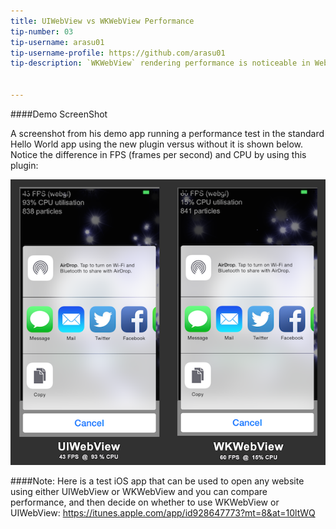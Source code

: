 ```yaml
---
title: UIWebView vs WKWebView Performance
tip-number: 03
tip-username: arasu01
tip-username-profile: https://github.com/arasu01
tip-description: `WKWebView` rendering performance is noticeable in WebGL games and something that runs complex JavaScript algorithms which `UIWebView` lacks.


---
```


####Demo ScreenShot

A screenshot from his demo app running a performance test in the standard Hello World app using the new plugin versus without it is shown below. Notice the difference in FPS (frames per second) and CPU by using this plugin:

![UIWebView vs WKWebView Performance](UIWebView-vs-WKWebView.png "UIWebView vs WKWebView Performance")

####Note:
Here is a test iOS app that can be used to open any website using either UIWebView or WKWebView and you can compare performance, and then decide on whether to use WKWebView or UIWebView:
https://itunes.apple.com/app/id928647773?mt=8&at=10ltWQ